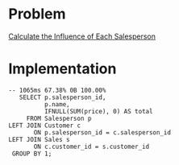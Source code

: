# Problem

[Calculate the Influence of Each Salesperson](https://leetcode.com/problems/calculate-the-influence-of-each-salesperson/)

# Implementation

```
-- 1065ms 67.38% 0B 100.00%
   SELECT p.salesperson_id,
          p.name,
          IFNULL(SUM(price), 0) AS total
     FROM Salesperson p
LEFT JOIN Customer c
       ON p.salesperson_id = c.salesperson_id
LEFT JOIN Sales s
       ON c.customer_id = s.customer_id
 GROUP BY 1;       
```

